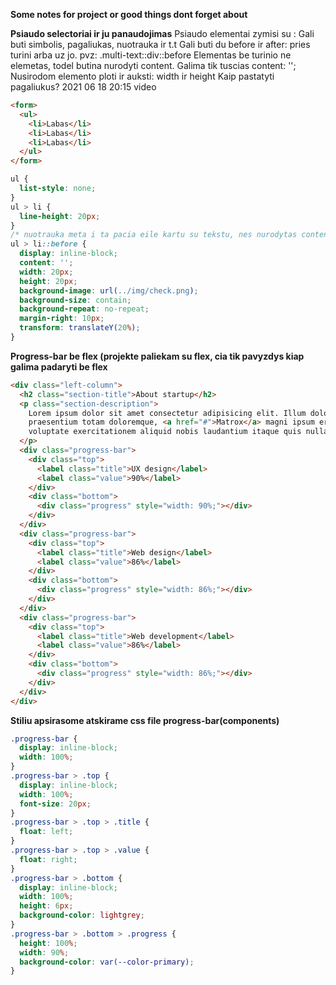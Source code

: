 **Some notes for project or good things dont forget about**

<!-- const a = [2, 3, 1, 4, 2];

1. karta i sekunde isspausdinti po reiksme
2. arejuje nurodyta, kiek sekundziu reikia laukti kol bus isspausdinta nurodyta reiksme

const a = [2, 3, 1, 4, 2];
let index = 0
const timer2 = setInterval(() => {
if(index < a.length)
{

    }

console.log(a[index++]);
}, 1000) -->

**Psiaudo selectoriai ir ju panaudojimas**
Psiaudo elementai zymisi su : Gali buti simbolis, pagaliukas, nuotrauka ir t.t
Gali buti du before ir after: pries turini arba uz jo.
pvz: .multi-text::div::before Elementas be turinio ne elemetas, todel butina nurodyti content. Galima tik tuscias content: '';
Nusirodom elemento ploti ir auksti: width ir height
Kaip pastatyti pagaliukus? 2021 06 18 20:15 video

```html
<form>
  <ul>
    <li>Labas</li>
    <li>Labas</li>
    <li>Labas</li>
  </ul>
</form>
```

```css
ul {
  list-style: none;
}
ul > li {
  line-height: 20px;
}
/* nuotrauka meta i ta pacia eile kartu su tekstu, nes nurodytas content: ''; Tokiu atveju reikia check zenkliuka paleisti iki teksto vidurio su transform (53) */
ul > li::before {
  display: inline-block;
  content: '';
  width: 20px;
  height: 20px;
  background-image: url(../img/check.png);
  background-size: contain;
  background-repeat: no-repeat;
  margin-right: 10px;
  transform: translateY(20%);
}
```

**Progress-bar be flex (projekte paliekam su flex, cia tik pavyzdys kiap galima padaryti be flex**

```html
<div class="left-column">
  <h2 class="section-title">About startup</h2>
  <p class="section-description">
    Lorem ipsum dolor sit amet consectetur adipisicing elit. Illum dolores
    praesentium totam doloremque, <a href="#">Matrox</a> magni ipsum error illo,
    voluptate exercitationem aliquid nobis laudantium itaque quis nulla.
  </p>
  <div class="progress-bar">
    <div class="top">
      <label class="title">UX design</label>
      <label class="value">90%</label>
    </div>
    <div class="bottom">
      <div class="progress" style="width: 90%;"></div>
    </div>
  </div>
  <div class="progress-bar">
    <div class="top">
      <label class="title">Web design</label>
      <label class="value">86%</label>
    </div>
    <div class="bottom">
      <div class="progress" style="width: 86%;"></div>
    </div>
  </div>
  <div class="progress-bar">
    <div class="top">
      <label class="title">Web development</label>
      <label class="value">86%</label>
    </div>
    <div class="bottom">
      <div class="progress" style="width: 86%;"></div>
    </div>
  </div>
</div>
```

**Stiliu apsirasome atskirame css file progress-bar(components)**

```css
.progress-bar {
  display: inline-block;
  width: 100%;
}
.progress-bar > .top {
  display: inline-block;
  width: 100%;
  font-size: 20px;
}
.progress-bar > .top > .title {
  float: left;
}
.progress-bar > .top > .value {
  float: right;
}
.progress-bar > .bottom {
  display: inline-block;
  width: 100%;
  height: 6px;
  background-color: lightgrey;
}
.progress-bar > .bottom > .progress {
  height: 100%;
  width: 90%;
  background-color: var(--color-primary);
}
```
